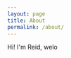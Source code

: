 ```yaml
---
layout: page
title: About
permalink: /about/
---
```


Hi! I'm Reid, welo
<!--stackedit_data:
eyJoaXN0b3J5IjpbMjc0Mzg0OTAsLTQ4NDA3MjIwOF19
-->